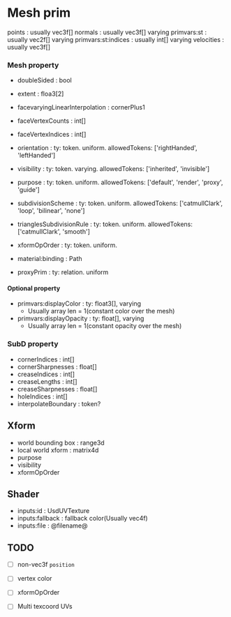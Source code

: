 
# Mesh prim

points : usually vec3f[]
normals : usually vec3f[] varying
primvars:st : usually vec2f[] varying
primvars:st:indices : usually int[]  varying
velocities : usually vec3f[]


### Mesh property

* doubleSided : bool
* extent : floa3[2]
* facevaryingLinearInterpolation : cornerPlus1
* faceVertexCounts : int[]
* faceVertexIndices : int[]

* orientation : ty: token. uniform. allowedTokens: ['rightHanded', 'leftHanded']
* visibility : ty: token. varying. allowedTokens: ['inherited', 'invisible']
* purpose : ty: token. uniform. allowedTokens: ['default', 'render', 'proxy', 'guide']
* subdivisionScheme : ty: token. uniform. allowedTokens: ['catmullClark', 'loop', 'bilinear', 'none']
* trianglesSubdivisionRule : ty: token. uniform. allowedTokens: ['catmullClark', 'smooth']
 
* xformOpOrder : ty: token. uniform.

* material:binding : Path
* proxyPrim : ty: relation. uniform

#### Optional property

* primvars:displayColor : ty: float3[], varying
  * Usually array len = 1(constant color over the mesh)
* primvars:displayOpacity : ty: float[], varying
  * Usually array len = 1(constant opacity over the mesh)

### SubD property

* cornerIndices : int[]
* cornerSharpnesses : float[]
* creaseIndices : int[]
* creaseLengths : int[]
* creaseSharpnesses : float[]
* holeIndices : int[]
* interpolateBoundary : token?

## Xform

* world bounding box : range3d
* local world xform : matrix4d
* purpose
* visibility
* xformOpOrder

## Shader

* inputs:id : UsdUVTexture
* inputs:fallback : fallback color(Usually vec4f)
* inputs:file : @filename@


## TODO

* [ ] non-vec3f `position`
* [ ] vertex color
* [ ] xformOpOrder
* [ ] Multi texcoord UVs



